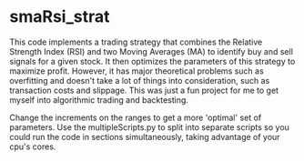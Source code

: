 # smaRsi_strat
This code implements a trading strategy that combines the Relative Strength Index (RSI) and two Moving Averages (MA) to identify buy and sell signals for a given stock. It then optimizes the parameters of this strategy to maximize profit. However, it has major theoretical problems such as overfitting and doesn't take a lot of things into consideration, such as transaction costs and slippage. This was just a fun project for me to get myself into algorithmic trading and backtesting. 

Change the increments on the ranges to get a more 'optimal' set of parameters.
Use the multipleScripts.py to split into separate scripts so you could run the code in sections simultaneously, taking advantage of your cpu's cores.
